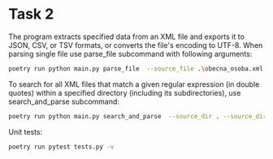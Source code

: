 # Task 2

The program extracts specified data from an XML file and exports it to JSON, CSV, or TSV formats, or converts the file's encoding to UTF-8.
When parsing single file use parse_file subcommand with following arguments:
```sh
poetry run python main.py parse_file  --source_file .\obecna_osoba.xml  --output_file .\obecna_osoba.xml --otype csv
``` 
To search for all XML files that match a given regular expression (in double quotes) within a specified directory (including its subdirectories), use search_and_parse subcommand:
```sh
poetry run python main.py search_and_parse  --source_dir . --source_dir_recurse True --source_file_regexp "^test.*" --output_dir .  --otype csv
``` 
Unit tests:
```sh
poetry run pytest tests.py -v
``` 